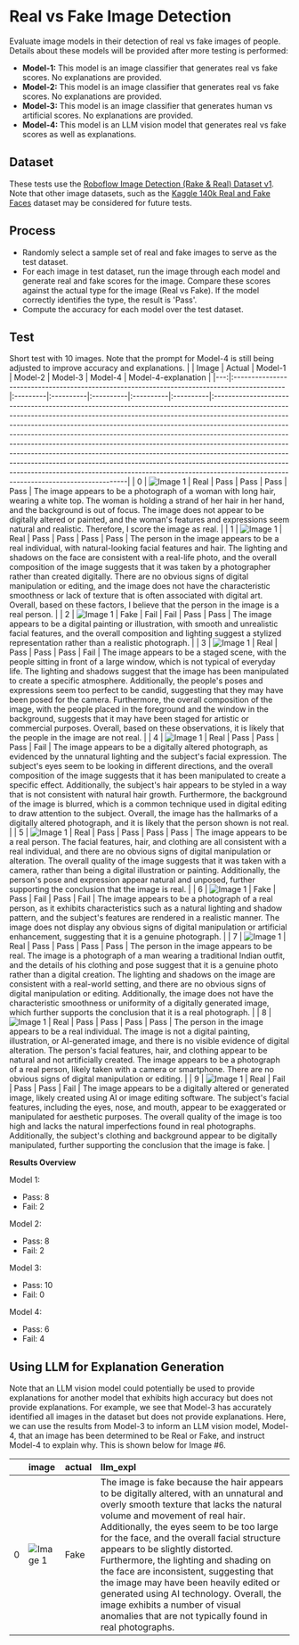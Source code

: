# Real vs Fake Image Detection

Evaluate image models in their detection of real vs fake images of people. Details about these models will be provided after more testing is performed:

- **Model-1:** This model is an image classifier that generates real vs fake scores. No explanations are provided.
- **Model-2:** This model is an image classifier that generates real vs fake scores. No explanations are provided.
- **Model-3:** This model is an image classifier that generates human vs artificial scores. No explanations are provided.
- **Model-4:** This model is an LLM vision model that generates real vs fake scores as well as explanations.

## Dataset
These tests use the [Roboflow Image Detection (Rake & Real) Dataset v1](https://universe.roboflow.com/1-3wzs6/image-detection-fake-real/dataset/1). Note that other image datasets, such as the [Kaggle 140k Real and Fake Faces](https://www.kaggle.com/datasets/xhlulu/140k-real-and-fake-faces) dataset may be considered for future tests.

## Process
- Randomly select a sample set of real and fake images to serve as the test dataset.
- For each image in test dataset, run the image through each model and generate real and fake scores for the image. Compare these scores against the actual type for the image (Real vs Fake). If the model correctly identifies the type, the result is 'Pass'.
- Compute the accuracy for each model over the test dataset.

## Test
Short test with 10 images. Note that the prompt for Model-4 is still being adjusted to improve accuracy and explanations. 
|    | Image                                                                                    | Actual   | Model-1   | Model-2   | Model-3   | Model-4   | Model-4-explanation                                                                                                                                                                                                                                                                                                                                                                                                                                                                                                                                                                                                                                                                                          |
|---:|:--------------------------------------------------------------------------------------------|:---------|:----------|:----------|:----------|:----------|:------------------------------------------------------------------------------------------------------------------------------------------------------------------------------------------------------------------------------------------------------------------------------------------------------------------------------------------------------------------------------------------------------------------------------------------------------------------------------------------------------------------------------------------------------------------------------------------------------------------------------------------------------------------------------------------------------|
|  0 | ![Image 1](./images/roboflow/image1.png)                                         | Real     | Pass      | Pass      | Pass      | Pass      | The image appears to be a photograph of a woman with long hair, wearing a white top. The woman is holding a strand of her hair in her hand, and the background is out of focus. The image does not appear to be digitally altered or painted, and the woman's features and expressions seem natural and realistic. Therefore, I score the image as real.                                                                                                                                                                                                                                                                                                                                              |
|  1 | ![Image 1](./images/roboflow/image2.png)                                            | Real     | Pass      | Pass      | Pass      | Pass      | The person in the image appears to be a real individual, with natural-looking facial features and hair. The lighting and shadows on the face are consistent with a real-life photo, and the overall composition of the image suggests that it was taken by a photographer rather than created digitally. There are no obvious signs of digital manipulation or editing, and the image does not have the characteristic smoothness or lack of texture that is often associated with digital art. Overall, based on these factors, I believe that the person in the image is a real person.                                                                                                             |
|  2 | ![Image 1](./images/roboflow/image3.png)                                            | Fake     | Fail      | Fail      | Pass      | Pass      | The image appears to be a digital painting or illustration, with smooth and unrealistic facial features, and the overall composition and lighting suggest a stylized representation rather than a realistic photograph.                                                                                                                                                                                                                                                                                                                                                                                                                                                                               |
|  3 | ![Image 1](./images/roboflow/image4.png)                                         | Real     | Pass      | Pass      | Pass      | Fail      | The image appears to be a staged scene, with the people sitting in front of a large window, which is not typical of everyday life. The lighting and shadows suggest that the image has been manipulated to create a specific atmosphere. Additionally, the people's poses and expressions seem too perfect to be candid, suggesting that they may have been posed for the camera. Furthermore, the overall composition of the image, with the people placed in the foreground and the window in the background, suggests that it may have been staged for artistic or commercial purposes. Overall, based on these observations, it is likely that the people in the image are not real.              |
|  4 | ![Image 1](./images/roboflow/image5.png) | Real     | Pass      | Pass      | Pass      | Fail      | The image appears to be a digitally altered photograph, as evidenced by the unnatural lighting and the subject's facial expression. The subject's eyes seem to be looking in different directions, and the overall composition of the image suggests that it has been manipulated to create a specific effect. Additionally, the subject's hair appears to be styled in a way that is not consistent with natural hair growth. Furthermore, the background of the image is blurred, which is a common technique used in digital editing to draw attention to the subject. Overall, the image has the hallmarks of a digitally altered photograph, and it is likely that the person shown is not real. |
|  5 | ![Image 1](./images/roboflow/image6.png)                                             | Real     | Pass      | Pass      | Pass      | Pass      | The image appears to be a real person. The facial features, hair, and clothing are all consistent with a real individual, and there are no obvious signs of digital manipulation or alteration. The overall quality of the image suggests that it was taken with a camera, rather than being a digital illustration or painting. Additionally, the person's pose and expression appear natural and unposed, further supporting the conclusion that the image is real.                                                                                                                                                                                                                                 |
|  6 | ![Image 1](./images/roboflow/image7.png)                                              | Fake     | Pass      | Fail      | Pass      | Fail      | The image appears to be a photograph of a real person, as it exhibits characteristics such as a natural lighting and shadow pattern, and the subject's features are rendered in a realistic manner. The image does not display any obvious signs of digital manipulation or artificial enhancement, suggesting that it is a genuine photograph.                                                                                                                                                                                                                                                                                                                                                       |
|  7 | ![Image 1](./images/roboflow/image8.png)                                             | Real     | Pass      | Pass      | Pass      | Pass      | The person in the image appears to be real. The image is a photograph of a man wearing a traditional Indian outfit, and the details of his clothing and pose suggest that it is a genuine photo rather than a digital creation. The lighting and shadows on the image are consistent with a real-world setting, and there are no obvious signs of digital manipulation or editing. Additionally, the image does not have the characteristic smoothness or uniformity of a digitally generated image, which further supports the conclusion that it is a real photograph.                                                                                                                              |
|  8 | ![Image 1](./images/roboflow/image9.png)                                             | Real     | Pass      | Pass      | Pass      | Pass      | The person in the image appears to be a real individual. The image is not a digital painting, illustration, or AI-generated image, and there is no visible evidence of digital alteration. The person's facial features, hair, and clothing appear to be natural and not artificially created. The image appears to be a photograph of a real person, likely taken with a camera or smartphone. There are no obvious signs of digital manipulation or editing.                                                                                                                                                                                                                                        |
|  9 | ![Image 1](./images/roboflow/image10.png)                                        | Real     | Fail      | Pass      | Pass      | Fail      | The image appears to be a digitally altered or generated image, likely created using AI or image editing software. The subject's facial features, including the eyes, nose, and mouth, appear to be exaggerated or manipulated for aesthetic purposes. The overall quality of the image is too high and lacks the natural imperfections found in real photographs. Additionally, the subject's clothing and background appear to be digitally manipulated, further supporting the conclusion that the image is fake.                                                                                                                                                                                  |



**Results Overview**

Model 1:
- Pass:    8
- Fail:    2

Model 2:
- Pass:    8
- Fail:    2

Model 3:
- Pass:    10
- Fail:    0

Model 4:
- Pass:    6
- Fail:    4

## Using LLM for Explanation Generation

Note that an LLM vision model could potentially be used to provide explanations for another model that exhibits high accuracy but does not provide explanations. For example, we see that Model-3 has accurately identified all images in the dataset but does not provide explanations. Here, we can use the results from Model-3 to inform an LLM vision model, Model-4, that an image has been determined to be Real or Fake, and instruct Model-4 to explain why. This is shown below for Image #6.

|    | image                                                        | actual   | llm_expl                                                                                                                                                                                                                                                                                                                                                                                                                                                                                                                                                                      |
|---:|:----------------------------------------------------------------|:---------|:------------------------------------------------------------------------------------------------------------------------------------------------------------------------------------------------------------------------------------------------------------------------------------------------------------------------------------------------------------------------------------------------------------------------------------------------------------------------------------------------------------------------------------------------------------------------------|
|  0 | ![Image 1](./images/roboflow/image7.png) | Fake     | The image is fake because the hair appears to be digitally altered, with an unnatural and overly smooth texture that lacks the natural volume and movement of real hair. Additionally, the eyes seem to be too large for the face, and the overall facial structure appears to be slightly distorted. Furthermore, the lighting and shading on the face are inconsistent, suggesting that the image may have been heavily edited or generated using AI technology. Overall, the image exhibits a number of visual anomalies that are not typically found in real photographs. |
